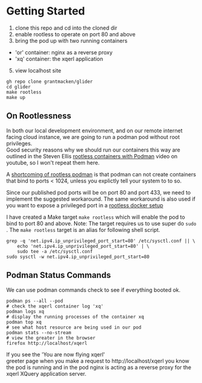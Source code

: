 # Getting Started

1. clone this repo and cd into the cloned dir
2. enable rootless to operate on port 80 and above
3. bring the pod up with two running containers
 - 'or' container: nginx as a reverse proxy
 - 'xq' container: the xqerl application
5. view localhost site 

```
gh repo clone grantmacken/glider
cd glider
make rootless
make up
```

## On Rootlessness

In both our local development environment, and on our remote internet facing cloud instance, 
we are going to run a podman pod without root privileges.  
Good security reasons why we should run our containers this way are outlined in the Steven Ellis [rootless containers with Podman](https://www.youtube.com/watch?v=Emt4rpjHdz0) video on youtube, so I won't repeat them here.

A [shortcoming of rootless podman](https://github.com/containers/podman/blob/main/rootless.md) 
is that podman can not create containers that bind to ports < 1024,
unless you explictly tell your system to to so.

Since our published pod ports will be on port 80 and port 433, 
we need to implement the suggested workaround. The same workaround is also used if
you want to expose a privileged port in a [rootless docker setup](https://docs.docker.com/engine/security/rootless/#exposing-privileged-ports)

I have created a Make target `make rootless` which will enable the pod to bind to port 80 and above.
Note: The target requires us to use super do `sudo` .
The `make rootless` target is an alias for following shell script.

```shell
grep -q 'net.ipv4.ip_unprivileged_port_start=80' /etc/sysctl.conf || \
	echo 'net.ipv4.ip_unprivileged_port_start=80' | \
	sudo tee -a /etc/sysctl.conf
sudo sysctl -w net.ipv4.ip_unprivileged_port_start=80
```

## Podman Status Commands 

We can use podman commands check to see if everything booted ok.

```
podman ps --all --pod 
# check the xqerl container log 'xq'
podman logs xq
# display the running processes of the container xq
podman top xq
# see what host resource are being used in our pod
podman stats --no-stream
# view the greater in the browser
firefox http://localhost/xqerl
```

If you see the 'You are now flying xqerl'  
greeter page when you make a request to http://localhost/xqerl
you know the pod is running and in the pod nginx is acting as a 
reverse proxy for the xqerl XQuery application server.






